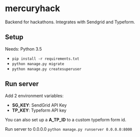 # mercuryhack

Backend for hackathons. Integrates with Sendgrid and Typeform.


## Setup
Needs: Python 3.5

- `pip install -r requirements.txt`
- `python manage.py migrate`
- `python manage.py createsuperuser`

## Run server

Add 2 environment variables:

- **SG_KEY**: SendGrid API Key
- **TP_KEY**: Typeform API key

You can also set up a **A_TP_ID** to a custom typeform form id.

Run server to 0.0.0.0
`python manage.py runserver 0.0.0.0:8000`
